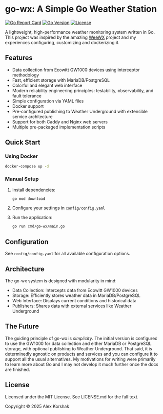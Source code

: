 # go-wx: A Simple Go Weather Station

[![Go Report Card](https://goreportcard.com/badge/github.com/ask-23/go-wx)](https://goreportcard.com/report/github.com/ask-23/go-wx)
[![Go Version](https://img.shields.io/github/go-mod/go-version/ask-23/go-wx)](https://github.com/ask-23/go-wx)
[![License](https://img.shields.io/github/license/ask-23/go-wx)](https://github.com/ask-23/go-wx/blob/master/LICENSE.md)

A lightweight, high-performance weather monitoring system written in Go. This project was inspired by the amazing [WeeWX](https://github.com/weewx/weewx) project and my experiences configuring, customizing and dockerizing it.

## Features

- Data collection from Ecowitt GW1000 devices using interceptor methodology
- Fast, efficient storage with MariaDB/PostgreSQL
- Colorful and elegant web interface
- Modern reliability engineering principles: testability, observability, and fault tolerance
- Simple configuration via YAML files
- Docker support
- Pre-configured publishing to Weather Underground with extensible service architecture
- Support for both Caddy and Nginx web servers
- Multiple pre-packaged implementation scripts

## Quick Start

### Using Docker

```bash
docker-compose up -d
```

### Manual Setup

1. Install dependencies:
   ```bash
   go mod download
   ```

2. Configure your settings in `config/config.yaml`

3. Run the application:
   ```bash
   go run cmd/go-wx/main.go
   ```

## Configuration

See `config/config.yaml` for all available configuration options.

## Architecture

The go-wx system is designed with modularity in mind:

- Data Collection: Intercepts data from Ecowitt GW1000 devices
- Storage: Efficiently stores weather data in MariaDB/PostgreSQL
- Web Interface: Displays current conditions and historical data
- Publishers: Shares data with external services like Weather Underground

## The Future

The guiding principle of go-wx is *simplicity*. The initial version is configured to use the GW1000 for data collection and either MariaDB or PostgreSQL storage, with optional publishing to Weather Underground. That said, it is determinedly agnostic on products and services and you can configure it to support all the usual alternatives. My motivations for writing were primarily to learn more about Go and I may not develop it much further once the docs are finished.

## License

Licensed under the MIT License. See LICENSE.md for the full text.

Copyright © 2025 Alex Korshak